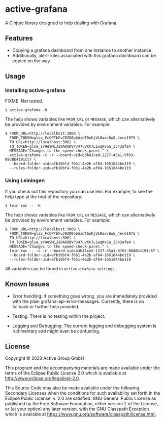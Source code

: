 # active-grafana

A Clojure library designed to help dealing with Grafana.

## Features

- Copying a grafana dashboard from one instance to another instance.
- Additionally, alert-rules associated with this grafana dashboard can be copied
  on the way.

## Usage

### Installing active-grafana

FIXME: Not tested.

```
$ active-grafana -h
```

The help shows variables like `FROM_URL` or `MESSAGE`, which can
alternatively be provided by environment variables. For example:

```
$ FROM_URL=http://localhost:3000 \
  FROM_TOKEN=glsa_FcOPTbFuJ9ZO0q6AzdTSoKjVLHaxsBw5_4ece1975 \
  TO_URL=http://localhost:3001 \
  TO_TOKEN=glsa_sr9e9M1JI0ARODVP347uVKm7L1wqKvGa_3543afe4 \
  MESSAGE="Changes to the speed-check-panel." \
  active-grafana -c -r --board-uid=b3b41ced-1237-45a1-9f63-08d8b4191c57 \
  --board-folder-uid=afb10bf4-f0b1-4e2b-af04-1061844be119 \
  --rules-folder-uid=afb10bf4-f0b1-4e2b-af04-1061844be119
```

### Using Leiningen

If you check out this repository you can use lein. For example, to see the help
type at the root of the repository:

```
$ lein run -- -h
```

The help shows variables like `FROM_URL` or `MESSAGE`, which can
alternatively be provided by environment variables. For example:

```
$ FROM_URL=http://localhost:3000 \
  FROM_TOKEN=glsa_FcOPTbFuJ9ZO0q6AzdTSoKjVLHaxsBw5_4ece1975 \
  TO_URL=http://localhost:3001 \
  TO_TOKEN=glsa_sr9e9M1JI0ARODVP347uVKm7L1wqKvGa_3543afe4 \
  MESSAGE="Changes to the speed-check-panel." \
  lein run -- -c -r --board-uid=b3b41ced-1237-45a1-9f63-08d8b4191c57 \
  --board-folder-uid=afb10bf4-f0b1-4e2b-af04-1061844be119 \
  --rules-folder-uid=afb10bf4-f0b1-4e2b-af04-1061844be119
```

All variables can be found in `active-grafana.settings`.

## Known Issues

- Error handling:
  If something goes wrong, you are immediately provided with the plain
  grafana-api-error-messages. Currently, there is no fallback or further help
  provided.

- Testing:
  There is no testing within the project.

- Logging and Debugging:
  The current logging and debugging system is rudimentary and might even be
  confusting.

## License

Copyright © 2023 Active Group GmbH

This program and the accompanying materials are made available under the
terms of the Eclipse Public License 2.0 which is available at
http://www.eclipse.org/legal/epl-2.0.

This Source Code may also be made available under the following Secondary
Licenses when the conditions for such availability set forth in the Eclipse
Public License, v. 2.0 are satisfied: GNU General Public License as published by
the Free Software Foundation, either version 2 of the License, or (at your
option) any later version, with the GNU Classpath Exception which is available
at https://www.gnu.org/software/classpath/license.html.
